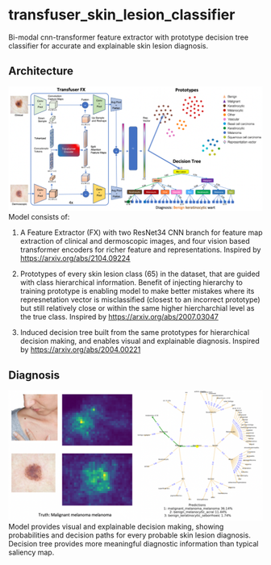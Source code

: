 # transfuser_skin_lesion_classifier
Bi-modal cnn-transformer feature extractor with prototype decision tree classifier for accurate and explainable skin lesion diagnosis.

## Architecture
![alt text](https://github.com/MathewKouch/transfuser_skin_lesion_classifier/blob/main/transfuser_architecture.png)
Model consists of:
1. A Feature Extractor (FX) with two ResNet34 CNN branch for feature map extraction of clinical and dermoscopic images, and four vision based transformer encoders for richer feature and representations. 
Inspired by https://arxiv.org/abs/2104.09224

2. Prototypes of every skin lesion class (65) in the dataset, that are guided with class hierarchical information. Benefit of injecting hierarchy to training prototype is enabling model to make better mistakes where its represnetation vector is misclassified (closest to an incorrect prototype) but still relatively close or within the same higher hiercharchial level as the true class.
Inspired by https://arxiv.org/abs/2007.03047

3. Induced decision tree built from the same prototypes for hierarchical decision making, and enables visual and explainable diagnosis. 
Inspired by https://arxiv.org/abs/2004.00221

## Diagnosis
![alt text](https://github.com/MathewKouch/transfuser_skin_lesion_classifier/blob/main/transfuser_diagnosis.png)
Model provides visual and explainable decision making, showing probabilities and decision paths for every probable skin lesion diagnosis. 
Decision tree provides more meaningful diagnostic information than typical saliency map.

